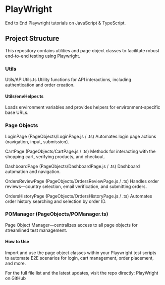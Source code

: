 # PlayWright
End to End Playwright tutorials on JavaScript & TypeScript.

## Project Structure
This repository contains utilities and page object classes to facilitate robust end-to-end testing using Playwright.

### Utils
Utils/APIUtils.ts
Utility functions for API interactions, including authentication and order creation.

#### Utils/envHelper.ts
Loads environment variables and provides helpers for environment-specific base URLs.

### Page Objects
LoginPage (PageObjects/LoginPage.js / .ts)
Automates login page actions (navigation, input, submission).

CartPage (PageObjects/CartPage.js / .ts)
Methods for interacting with the shopping cart, verifying products, and checkout.

DashboardPage (PageObjects/DashboardPage.js / .ts)
Dashboard automation and navigation.

OrdersReviewPage (PageObjects/OrdersReviewPage.js / .ts)
Handles order reviews—country selection, email verification, and submitting orders.

OrdersHistoryPage (PageObjects/OrdersHistoryPage.js / .ts)
Automates order history searching and selection by order ID.

### POManager (PageObjects/POManager.ts)
Page Object Manager—centralizes access to all page objects for streamlined test management.

#### How to Use
Import and use the page object classes within your Playwright test scripts to automate E2E scenarios for login, cart management, order placement, and more.

For the full file list and the latest updates, visit the repo directly: PlayWright on GitHub

